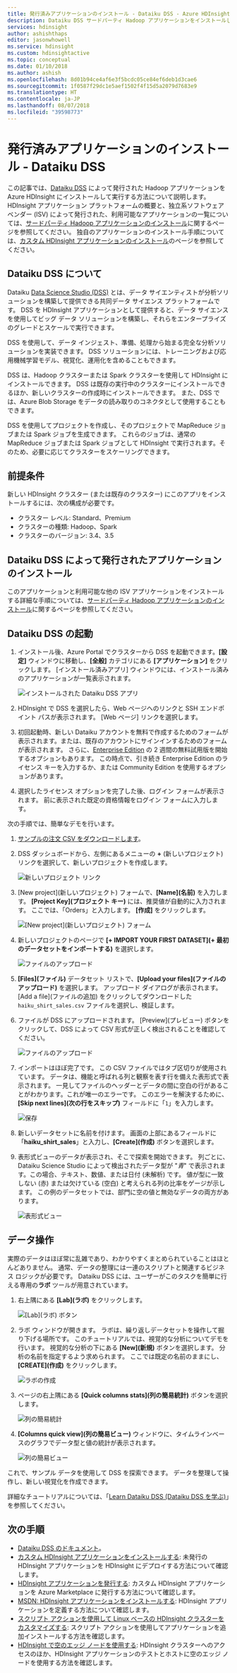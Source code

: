 ```yaml
---
title: 発行済みアプリケーションのインストール - Dataiku DSS - Azure HDInsight
description: Dataiku DSS サードパーティ Hadoop アプリケーションをインストールして使用します。
services: hdinsight
author: ashishthaps
editor: jasonwhowell
ms.service: hdinsight
ms.custom: hdinsightactive
ms.topic: conceptual
ms.date: 01/10/2018
ms.author: ashish
ms.openlocfilehash: 8d01b94ce4af6e3f5bcdc05ce84ef6deb1d3cae6
ms.sourcegitcommit: 1f0587f29dc1e5aef1502f4f15d5a2079d7683e9
ms.translationtype: HT
ms.contentlocale: ja-JP
ms.lasthandoff: 08/07/2018
ms.locfileid: "39598773"
---
```

# <a name="install-published-application---dataiku-dds"></a>発行済みアプリケーションのインストール - Dataiku DSS

この記事では、[Dataiku DSS](https://www.dataiku.com/) によって発行された Hadoop アプリケーションを Azure HDInsight にインストールして実行する方法について説明します。 HDInsight アプリケーション プラットフォームの概要と、独立系ソフトウェア ベンダー (ISV) によって発行された、利用可能なアプリケーションの一覧については、[サードパーティ Hadoop アプリケーションのインストール](hdinsight-apps-install-applications.md)に関するページを参照してください。 独自のアプリケーションのインストール手順については、[カスタム HDInsight アプリケーションのインストール](hdinsight-apps-install-custom-applications.md)のページを参照してください。

## <a name="about-dataiku-dss"></a>Dataiku DSS について

Dataiku [Data Science Studio (DSS)](https://www.dataiku.com/dss/features/connectivity/) とは、データ サイエンティストが分析ソリューションを構築して提供できる共同データ サイエンス プラットフォームです。 DSS を HDInsight アプリケーションとして提供すると、データ サイエンスを使用してビッグ データ ソリューションを構築し、それらをエンタープライズのグレードとスケールで実行できます。

DSS を使用して、データ インジェスト、準備、処理から始まる完全な分析ソリューションを実装できます。 DSS ソリューションには、トレーニングおよび応用機械学習モデル、視覚化、運用化を含めることもできます。

DSS は、Hadoop クラスターまたは Spark クラスターを使用して HDInsight にインストールできます。 DSS は既存の実行中のクラスターにインストールできるほか、新しいクラスターの作成時にインストールできます。 また、DSS では、Azure Blob Storage をデータの読み取りのコネクタとして使用することもできます。

DSS を使用してプロジェクトを作成し、そのプロジェクトで MapReduce ジョブまたは Spark ジョブを生成できます。 これらのジョブは、通常の MapReduce ジョブまたは Spark ジョブとして HDInsight で実行されます。そのため、必要に応じてクラスターをスケーリングできます。

## <a name="prerequisites"></a>前提条件

新しい HDInsight クラスター (または既存のクラスター) にこのアプリをインストールするには、次の構成が必要です。

* クラスター レベル: Standard、Premium
* クラスターの種類: Hadoop、Spark
* クラスターのバージョン: 3.4、3.5

## <a name="install-the-dataiku-dss-published-application"></a>Dataiku DSS によって発行されたアプリケーションのインストール

このアプリケーションと利用可能な他の ISV アプリケーションをインストールする詳細な手順については、[サードパーティ Hadoop アプリケーションのインストール](hdinsight-apps-install-applications.md)に関するページを参照してください。

## <a name="launch-dataiku-dss"></a>Dataiku DSS の起動

1. インストール後、Azure Portal でクラスターから DSS を起動できます。**[設定]** ウィンドウに移動し、**[全般]** カテゴリにある **[アプリケーション]** をクリックします。 [インストール済みアプリ] ウィンドウには、インストール済みのアプリケーションが一覧表示されます。

    ![インストールされた Dataiku DSS アプリ](./media/hdinsight-apps-install-dataiku/app.png)

2. HDInsight で DSS を選択したら、Web ページへのリンクと SSH エンドポイント パスが表示されます。 [Web ページ] リンクを選択します。

3. 初回起動時、新しい Dataiku アカウントを無料で作成するためのフォームが表示されます。または、既存のアカウントにサインインするためのフォームが表示されます。 さらに、[Enterprise Edition](https://www.dataiku.com/dss/editions/) の 2 週間の無料試用版を開始するオプションもあります。 この時点で、引き続き Enterprise Edition のライセンス キーを入力するか、または Community Edition を使用するオプションがあります。

4. 選択したライセンス オプションを完了した後、ログイン フォームが表示されます。 前に表示された既定の資格情報をログイン フォームに入力します。

次の手順では、簡単なデモを行います。

1. [サンプルの注文 CSV をダウンロードします](https://doc.dataiku.com/tutorials/data/101/haiku_shirt_sales.csv)。

2. DSS ダッシュボードから、左側にあるメニューの **+** (新しいプロジェクト) リンクを選択して、新しいプロジェクトを作成します。

    ![新しいプロジェクト リンク](./media/hdinsight-apps-install-dataiku/new-project.png)

3. [New project]\(新しいプロジェクト\) フォームで、**[Name]\(名前\)** を入力します。 **[Project Key]\(プロジェクト キー\)** には、推奨値が自動的に入力されます。 ここでは、「Orders」と入力します。 **[作成]** をクリックします。

    ![[New project]\(新しいプロジェクト\) フォーム](./media/hdinsight-apps-install-dataiku/new-project-form.png)

4. 新しいプロジェクトのページで **[+ IMPORT YOUR FIRST DATASET]\(+ 最初のデータセットをインポートする\)** を選択します。

    ![ファイルのアップロード](./media/hdinsight-apps-install-dataiku/import-dataset.png)

5. **[Files]\(ファイル\)** データセット リストで、**[Upload your files]\(ファイルのアップロード\)** を選択します。 アップロード ダイアログが表示されます。 [Add a file]\(ファイルの追加\) をクリックしてダウンロードした `haiku_shirt_sales.csv` ファイルを選択し、検証します。

6. ファイルが DSS にアップロードされます。 [Preview]\(プレビュー\) ボタンをクリックして、DSS によって CSV 形式が正しく検出されることを確認してください。

    ![ファイルのアップロード](./media/hdinsight-apps-install-dataiku/preview.png)

7. インポートはほぼ完了です。 この CSV ファイルではタブ区切りが使用されています。 データは、機能と呼ばれる列と観察を表す行を備えた表形式で表示されます。 一見してファイルのヘッダーとデータの間に空白の行があることがわかります。これが唯一のエラーです。 このエラーを解決するために、**[Skip next lines]\(次の行をスキップ\)** フィールドに「`1`」を入力します。

    ![保存](./media/hdinsight-apps-install-dataiku/skip-lines.png)

8. 新しいデータセットに名前を付けます。 画面の上部にあるフィールドに「**haiku_shirt_sales**」と入力し、**[Create]\(作成\)** ボタンを選択します。

9. 表形式ビューのデータが表示され、そこで探索を開始できます。 列ごとに、Dataiku Science Studio によって検出されたデータ型が "_青_" で表示されます。この場合、テキスト、数値、または日付 (未解析) です。 値が型に一致しない (赤) または欠けている (空白) と考えられる列の比率をゲージが示します。 この例のデータセットでは、部門に空の値と無効なデータの両方があります。

    ![表形式ビュー](./media/hdinsight-apps-install-dataiku/viewing-dataset.png)

## <a name="data-manipulation"></a>データ操作

実際のデータはほぼ常に乱雑であり、わかりやすくまとめられていることはほとんどありません。 通常、データの整理には一連のスクリプトと関連するビジネス ロジックが必要です。 Dataiku DSS には、ユーザーがこのタスクを簡単に行える専用の**ラボ** ツールが用意されています。

1. 右上隅にある **[Lab]\(ラボ\)** をクリックします。

    ![[Lab]\(ラボ\) ボタン](./media/hdinsight-apps-install-dataiku/lab-button.png)

2. ラボ ウィンドウが開きます。 ラボは、繰り返しデータセットを操作して掘り下げる場所です。 このチュートリアルでは、視覚的な分析についてデモを行います。 視覚的な分析の下にある **[New]\(新規\)** ボタンを選択します。 分析の名前を指定するよう求められます。 ここでは既定の名前のままにし、**[CREATE]\(作成\)** をクリックします。

    ![ラボの作成](./media/hdinsight-apps-install-dataiku/create-lab.png)

3. ページの右上隅にある **[Quick columns stats]\(列の簡易統計\)** ボタンを選択します。

    ![列の簡易統計](./media/hdinsight-apps-install-dataiku/quick-column-stats.png)

4. **[Columns quick view]\(列の簡易ビュー\)** ウィンドウに、タイムラインベースのグラフでデータ型と値の統計が表示されます。

    ![列の簡易ビュー](./media/hdinsight-apps-install-dataiku/columns-quick-view.png)

これで、サンプル データを使用して DSS を探索できます。 データを整理して操作し、新しい視覚化を作成できます。

詳細なチュートリアルについては、「[Learn Dataiku DSS (Dataiku DSS を学ぶ)](https://www.dataiku.com/learn/)」を参照してください。

## <a name="next-steps"></a>次の手順

* [Dataiku DSS のドキュメント](https://doc.dataiku.com/dss/latest/)。
* [カスタム HDInsight アプリケーションをインストールする](hdinsight-apps-install-custom-applications.md): 未発行の HDInsight アプリケーションを HDInsight にデプロイする方法について確認します。
* [HDInsight アプリケーションを発行する](hdinsight-apps-publish-applications.md): カスタム HDInsight アプリケーションを Azure Marketplace に発行する方法について確認します。
* [MSDN: HDInsight アプリケーションをインストールする](https://msdn.microsoft.com/library/mt706515.aspx): HDInsight アプリケーションを定義する方法について確認します。
* [スクリプト アクションを使用して Linux ベースの HDInsight クラスターをカスタマイズする](hdinsight-hadoop-customize-cluster-linux.md): スクリプト アクションを使用してアプリケーションを追加インストールする方法を確認します。
* [HDInsight で空のエッジ ノードを使用する](hdinsight-apps-use-edge-node.md): HDInsight クラスターへのアクセスのほか、HDInsight アプリケーションのテストとホストに空のエッジ ノードを使用する方法を確認します。
